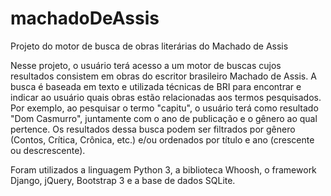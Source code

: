 # machadoDeAssis
Projeto do motor de busca de obras literárias do Machado de Assis


Nesse projeto, o usuário terá acesso a um motor de buscas cujos resultados consistem em obras do escritor brasileiro Machado de Assis. A busca é baseada em texto e utilizada técnicas de BRI para encontrar e indicar ao usuário quais obras estão relacionadas aos termos pesquisados. Por exemplo, ao pesquisar o termo "capitu", o usuário terá como resultado "Dom Casmurro", juntamente com o ano de publicação e o gênero ao qual pertence. Os resultados dessa busca podem ser filtrados por gênero (Contos, Crítica, Crônica, etc.) e/ou ordenados por título e ano (crescente ou descrescente). 

Foram utilizados a linguagem Python 3, a biblioteca Whoosh, o framework Django, jQuery, Bootstrap 3 e a base de dados SQLite.
